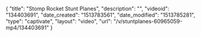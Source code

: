 {
    "title": "Stomp Rocket Stunt Planes",
    "description": "",
    "videoid": "134403691",
    "date_created": "1513783561",
    "date_modified": "1513785281",
    "type": "captivate",
    "layout": "video",
    "url": "\/v\/stuntplanes-60965059-mp4\/134403691"
}